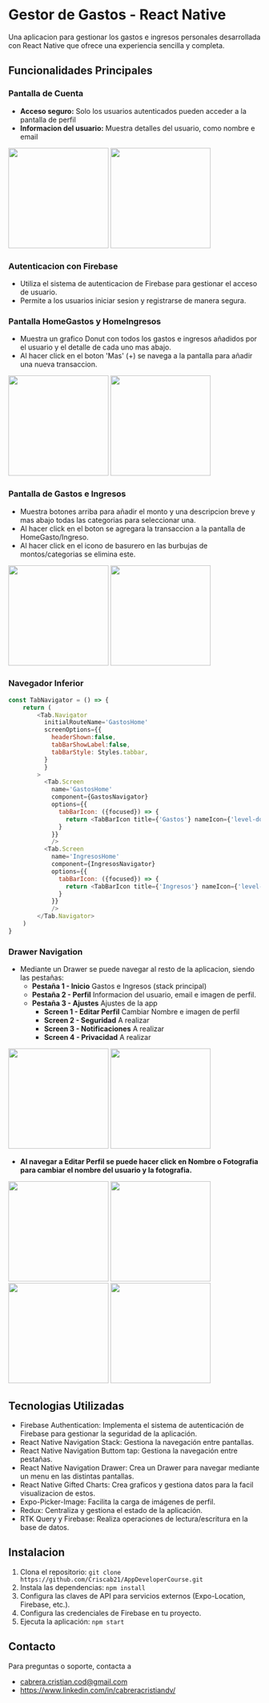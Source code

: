 # Gestor de Gastos - React Native

Una aplicacion para gestionar los gastos e ingresos personales desarrollada con React Native que ofrece una experiencia sencilla y completa.

## Funcionalidades Principales

### Pantalla de Cuenta

- **Acceso seguro:** Solo los usuarios autenticados pueden acceder a la pantalla de perfil
- **Informacion del usuario:** Muestra detalles del usuario, como nombre e email

<img src="./screenshots/Screenshot_20240317_180519.png" width='200'>
<img src="./screenshots/Screenshot_20240317_180557.png" width='200'>

### Autenticacion con Firebase

- Utiliza el sistema de autenticacion de Firebase para gestionar el acceso de usuario.
- Permite a los usuarios iniciar sesion y registrarse de manera segura.

### Pantalla HomeGastos y HomeIngresos

- Muestra un grafico Donut con todos los gastos e ingresos añadidos por el usuario y el detalle de cada uno mas abajo.
- Al hacer click en el boton 'Mas' (+) se navega a la pantalla para añadir una nueva transaccion.

<img src="./screenshots/homegastos.png" width='200'>
<img src="./screenshots/homeingresos.png" width='200'>

### Pantalla de Gastos e Ingresos

- Muestra botones arriba para añadir el monto y una descripcion breve y mas abajo todas las categorias para seleccionar una.
- Al hacer click en el boton se agregara la transaccion a la pantalla de HomeGasto/Ingreso.
- Al hacer click en el icono de basurero en las burbujas de montos/categorias se elimina este.

<img src="./screenshots/Gastos.png" width='200'>
<img src="./screenshots/Ingresos.png" width='200'>

### Navegador Inferior

```javascript
const TabNavigator = () => {
    return (
        <Tab.Navigator
          initialRouteName='GastosHome'
          screenOptions={{
            headerShown:false,
            tabBarShowLabel:false,           
            tabBarStyle: Styles.tabbar,
          }
          }
        >
          <Tab.Screen 
            name='GastosHome' 
            component={GastosNavigator}
            options={{
              tabBarIcon: ({focused}) => {
                return <TabBarIcon title={'Gastos'} nameIcon={'level-down'} color={colors.redArrowDown} focused={focused}/>
              }
            }}
            />
          <Tab.Screen 
            name='IngresosHome'
            component={IngresosNavigator}
            options={{
              tabBarIcon: ({focused}) => {
                return <TabBarIcon title={'Ingresos'} nameIcon={'level-up'} color={colors.greenArrowUp} focused={focused}/>
              }
            }}
            />
        </Tab.Navigator>
    )
}
```

### Drawer Navigation 

- Mediante un Drawer se puede navegar al resto de la aplicacion, siendo las pestañas:
    - **Pestaña 1 - Inicio** Gastos e Ingresos (stack principal)
    - **Pestaña 2 - Perfil** Informacion del usuario, email e imagen de perfil.
    - **Pestaña 3 - Ajustes** Ajustes de la app
        - **Screen 1 - Editar Perfil** Cambiar Nombre e imagen de perfil
        - **Screen 2 - Seguridad** A realizar
        - **Screen 3 - Notificaciones** A realizar
        - **Screen 4 - Privacidad** A realizar

<img src="./screenshots/Screenshot_20240317_180834.png" width='200'>
<img src="./screenshots/Screenshot_20240317_180815.png" width='200'>

- **Al navegar a Editar Perfil se puede hacer click en Nombre o Fotografia para cambiar el nombre del usuario y la fotografia.**


<img src="./screenshots/Screenshot_20240317_180824.png" width='200'>
<img src="./screenshots/Screenshot_20240317_180854.png" width='200'>
<img src="./screenshots/editarperfil.png" width='200'>
<img src="./screenshots/Screenshot_20240317_181128.png" width='200'>


## Tecnologias Utilizadas

- Firebase Authentication: Implementa el sistema de autenticación de Firebase para gestionar la seguridad de la aplicación.
- React Native Navigation Stack: Gestiona la navegación entre pantallas.
- React Native Navigation Buttom tap: Gestiona la navegación entre pestañas.
- React Native Navigation Drawer: Crea un Drawer para navegar mediante un menu en las distintas pantallas.
- React Native Gifted Charts: Crea graficos y gestiona datos para la facil visualizacion de estos.
- Expo-Picker-Image: Facilita la carga de imágenes de perfil.
- Redux: Centraliza y gestiona el estado de la aplicación.
- RTK Query y Firebase: Realiza operaciones de lectura/escritura en la base de datos.

## Instalacion

1. Clona el repositorio: `git clone https://github.com/Criscab21/AppDeveloperCourse.git`
2. Instala las dependencias: `npm install`
3. Configura las claves de API para servicios externos (Expo-Location, Firebase, etc.).
4. Configura las credenciales de Firebase en tu proyecto.
5. Ejecuta la aplicación: `npm start`

## Contacto

Para preguntas o soporte, contacta a 
- cabrera.cristian.cod@gmail.com
- https://www.linkedin.com/in/cabreracristiandv/